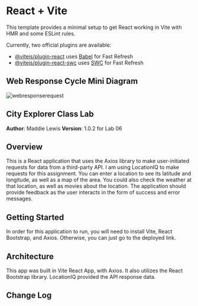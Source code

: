 # React + Vite

This template provides a minimal setup to get React working in Vite with HMR and some ESLint rules.

Currently, two official plugins are available:

- [@vitejs/plugin-react](https://github.com/vitejs/vite-plugin-react/blob/main/packages/plugin-react/README.md) uses [Babel](https://babeljs.io/) for Fast Refresh
- [@vitejs/plugin-react-swc](https://github.com/vitejs/vite-plugin-react-swc) uses [SWC](https://swc.rs/) for Fast Refresh

## Web Response Cycle Mini Diagram

![webresponserequest](https://github.com/maddieamie/city-explorer/assets/118625447/8019bbfa-3406-47a5-a641-5022edbf8418)


## City Explorer Class Lab

**Author**: Maddie Lewis
**Version**: 1.0.2 for Lab 06

## Overview

This is a React application that uses the Axios library to make user-initiated requests for data from a third-party API. I am using LocationIQ to make requests for this assignment. You can enter a location to see its latitude and longitude, as well as a map of the area. You could also check the weather at that location, as well as movies about the location. The application should provide feedback as the user interacts in the form of success and error messages.

## Getting Started

In order for this application to run, you will need to install Vite, React Bootstrap, and Axios. Otherwise, you can just go to the deployed link. 

## Architecture

This app was built in Vite React App, with Axios. It also utilizes the React Bootstrap library. LocationIQ provided the API response data. 

## Change Log
<!-- Use this area to document the iterative changes made to your application as each feature is successfully implemented. Use time stamps. Here's an example:

10-12-2023 20:00  - Application now has a fully-functional express server, with a GET route for the location resource.
10-14-2023 12:30  - Application ReadME updated with diagram and information. 
10-14-2023 17:11 - Application is now updated with map, CSS, and error display for lab 06.

## Credit and Collaborations

Thanks for the project parameters from CodeFellows. Thank you also to Adam, for helping me out in setup twice!

## Time Estimates

For each of the lab features, make an estimate of the time it will take you to complete the feature, and record your start and finish times for that feature:

Name of feature: Set up the App

Estimate of time needed to complete: 2 hours

Start time: 13:30

Finish time: 15:40

Start time: 14:00

Finish time: 15:00

Actual time needed to complete: 3 hours

--

Name of feature: Location's Latitude and Longitude

Estimate of time needed to complete: 3 hours

Start time: 15:00

Finish time: 20:00

Actual time needed to complete: 5 hours

--

Name of feature: Maps, CSS, and Errors

Estimate of time needed to complete: 4 hours

Start time: 13:00

Finish time: 17:00

Actual time needed to complete: 3 hours

---

Name of feature: Set up the App

Estimate of time needed to complete: _____

Start time: _____

Finish time: _____

Actual time needed to complete: _____

---

Name of feature: Set up the App

Estimate of time needed to complete: _____

Start time: _____

Finish time: _____

Actual time needed to complete: _____

---

